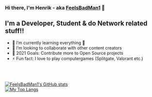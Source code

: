 ### Hi there, I'm Henrik - aka [FeelsBadMan1][website] 👋

## I'm a Developer, Student & do Network related stuff!!

- 🌱 I’m currently learning everything 🤣
- 👯 I’m looking to collaborate with other content creators
- 🥅 2021 Goals: Contribute more to Open Source projects
- ⚡ Fun fact: I love to play computergames (Splitgate, Valorant etc.)

<br />
<br />

[website]: http://discord.verify.gay
[course]: https://google.com
[twitter]: https://google.com
[youtube]: https://google.com
[instagram]: https://google.com
[linkedin]: https://google.com
[webdevplaylist]: https://google.com
[jsplaylist]: https://google.com
[cssplaylist]: https://google.com
[reactplaylist]: https://google.com

[![FeelsBadMan1's GitHub stats](https://github-readme-stats.vercel.app/api?username=FeelsBadMan1&show_icons=true&theme=dark&title_color=9f00d9&border_color=d900ad)](http://discord.verify.gay)\
[![My Top Langs](https://github-readme-stats.vercel.app/api/top-langs/?username=FeelsBadMan1&show_icons=true&theme=dark&title_color=fcba03&border_color=fcba03&card_width=496)](http://discord.verify.gay)
